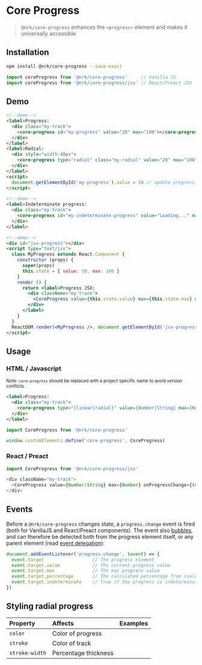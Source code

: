 # Core Progress

> `@nrk/core-progress` enhances the `<progress>` element and makes it universally accessible



## Installation

```bash
npm install @nrk/core-progress --save-exact
```
```js
import coreProgress from '@nrk/core-progress'     // Vanilla JS
import coreProgress from '@nrk/core-progress/jsx' // React/Preact JSX
```

<!--demo
<script src="core-progress/core-progress.min.js"></script>
<script src="core-progress/core-progress.jsx.js"></script>
<style>
.my-track { background: #ccc; border-radius: 3px; overflow: hidden; font: 700 12px/1 sans-serif }
.my-track [value] { background: #16f; color: #fff; padding: 3px 6px; transition: 1s }
.my-track [indeterminate] { animation: indeterminate 2s linear infinite; background: linear-gradient(90deg,#16f 25%, #8bf 50%, #16f 75%) 0/400% }
.my-radial { color: #16f; stroke: #ccc; transition:stroke-dashoffset 1s }
@keyframes indeterminate { to { background-position: 100% 0 } }
</style>
demo-->

## Demo

```html
<!--demo-->
<label>Progress:
  <div class="my-track">
    <core-progress id="my-progress" value="20" max="100"></core-progress>
  </div>
</label>
<label>Radial:
  <div style="width:40px">
    <core-progress type="radial" class="my-radial" value="20" max="100"><hr></core-progress>
  </div>
</label>
<script>
  document.getElementById('my-progress').value = 50 // update progress
</script>
```

```html
<!--demo-->
<label>Indeterminate progress:
  <div class="my-track">
    <core-progress id="my-indeterminate-progress" value="Loading..." max="100"></core-progress>
  </div>
</label>
```

```html
<!--demo-->
<div id="jsx-progress"></div>
<script type="text/jsx">
  class MyProgress extends React.Component {
    constructor (props) {
      super(props)
      this.state = { value: 50, max: 100 }
    }
    render () {
      return <label>Progress JSX:
        <div className="my-track">
          <CoreProgress value={this.state.value} max={this.state.max} onProgressChange={(state) => this.setState(state)} />
        </div>
      </label>
    }
  }
  ReactDOM.render(<MyProgress />, document.getElementById('jsx-progress'))
</script>
```


## Usage

### HTML / Javascript

<small>Note: `core-progress` should be replaced with a project specific name to avoid version conflicts.</small>

```html
<label>Progress:
  <div class="my-track">
    <core-progress type="{linear|radial}" value={Number|String} max={Number}></core-progress>
  </div>
</label>
```

```js
import CoreProgress from '@nrk/core-progress'

window.customElements.define('core-progress', CoreProgress)
```

### React / Preact

```js
import CoreProgress from '@nrk/core-progress/jsx'

<div className="my-track">
  <CoreProgress value={Number|String} max={Number} onProgressChange={(event) => {}} />
</div>
```



## Events

Before a `@nrk/core-progress` changes state, a `progress.change` event is fired (both for VanillaJS and React/Preact components). The event also [bubbles](https://developer.mozilla.org/en-US/docs/Learn/JavaScript/Building_blocks/Events#Event_bubbling_and_capture), and can therefore be detected both from the progress element itself, or any parent element (read [event delegation](https://stackoverflow.com/questions/1687296/what-is-dom-event-delegation)):


```js
document.addEventListener('progress.change', (event) => {
  event.target                  // The progress element
  event.target.value            // The current progress value
  event.target.max              // The max progress value
  event.target.percentage       // The calculated percentage from (value / max * 100)
  event.target.indeterminate    // True if the progress is indeterminate (no value attribute)
})
```

## Styling radial progress

Property | Affects | Examples
:-- | :-- | :--
`color` | Color of progress | <core-progress type="radial" style="width:30px;color:#00b9f2" value=".3"></core-progress>
`stroke` | Color of track | <core-progress type="radial" style="width:30px;stroke:#ccc" value=".3"></core-progress>
`stroke-width` | Percentage thickness | <core-progress type="radial" style="width:30px;stroke-width:100" value=".3"></core-progress>

